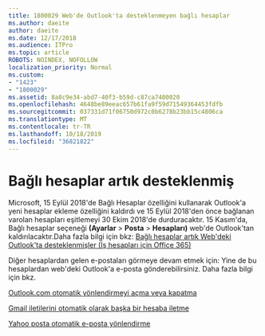 ```yaml
---
title: 1800029 Web'de Outlook'ta desteklenmeyen bağlı hesaplar
ms.author: daeite
author: daeite
ms.date: 12/17/2018
ms.audience: ITPro
ms.topic: article
ROBOTS: NOINDEX, NOFOLLOW
localization_priority: Normal
ms.custom:
- "1423"
- "1800029"
ms.assetid: 8a8c9e34-abd7-40f3-b59d-c87ca7400020
ms.openlocfilehash: 4648be89eeac657b61fa9f59d71549364453fdfb
ms.sourcegitcommit: 037331d71f06750d972c0b6278b23bb15c4806ca
ms.translationtype: MT
ms.contentlocale: tr-TR
ms.lasthandoff: 10/18/2019
ms.locfileid: "36821822"
---
```

# <a name="connected-accounts-are-no-longer-supported"></a>Bağlı hesaplar artık desteklenmiş

Microsoft, 15 Eylül 2018'de Bağlı Hesaplar özelliğini kullanarak Outlook'a yeni hesaplar ekleme özelliğini kaldırdı ve 15 Eylül 2018'den önce bağlanan varolan hesapları eşitlemeyi 30 Ekim 2018'de durduracaktır. 15 Kasım'da, Bağlı hesaplar seçeneği **(Ayarlar** \> **Posta** \> **Hesapları)** web'de Outlook'tan kaldırılacaktır.Daha fazla bilgi için bkz: [Bağlı hesaplar artık Web'deki Outlook'ta desteklenmişler (İş hesapları için Office 365)](https://support.office.com/article/Connected-accounts-is-no-longer-supported-in-Outlook-on-the-web-Office-365-for-business-accounts-5cc526bf-e928-4a99-8b9f-5e089df7d887)
  
Diğer hesaplardan gelen e-postaları görmeye devam etmek için: Yine de bu hesaplardan web'deki Outlook'a e-posta gönderebilirsiniz. Daha fazla bilgi için bkz.
  
[Outlook.com otomatik yönlendirmeyi açma veya kapatma](https://go.microsoft.com/fwlink/?linkid=2038346)
  
[Gmail iletilerini otomatik olarak başka bir hesaba iletme](https://aka.ms/forward-gmail-messages)
  
[Yahoo posta otomatik e-posta yönlendirme](https://aka.ms/yahoo-email-forwarding)
  